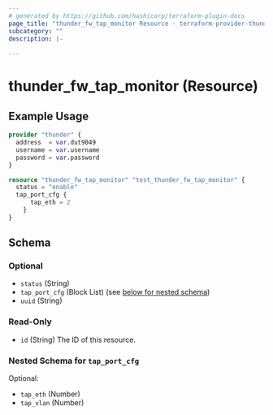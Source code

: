 ```yaml
---
# generated by https://github.com/hashicorp/terraform-plugin-docs
page_title: "thunder_fw_tap_monitor Resource - terraform-provider-thunder"
subcategory: ""
description: |-
  
---
```


# thunder_fw_tap_monitor (Resource)



## Example Usage

```terraform
provider "thunder" {
  address  = var.dut9049
  username = var.username
  password = var.password
}

resource "thunder_fw_tap_monitor" "test_thunder_fw_tap_monitor" {
  status = "enable"
  tap_port_cfg {
      tap_eth = 2
    }
}
```

<!-- schema generated by tfplugindocs -->
## Schema

### Optional

- `status` (String)
- `tap_port_cfg` (Block List) (see [below for nested schema](#nestedblock--tap_port_cfg))
- `uuid` (String)

### Read-Only

- `id` (String) The ID of this resource.

<a id="nestedblock--tap_port_cfg"></a>
### Nested Schema for `tap_port_cfg`

Optional:

- `tap_eth` (Number)
- `tap_vlan` (Number)


